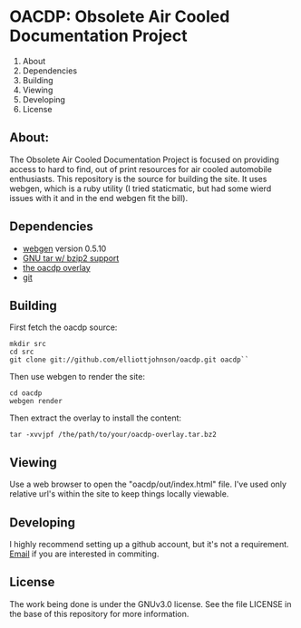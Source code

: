 # OACDP: Obsolete Air Cooled Documentation Project

1. About
1. Dependencies
1. Building
1. Viewing
1. Developing
1. License

## About:

The Obsolete Air Cooled Documentation Project is focused on providing access to
hard to find, out of print resources for air cooled automobile enthusiasts.  This 
repository is the source for building the site.  It uses webgen, which is a ruby
utility (I tried staticmatic, but had some wierd issues with it and in the end 
webgen fit the bill).

## Dependencies


  + [webgen](http://webgen.rubyforge.org/) version 0.5.10
  + [GNU tar w/ bzip2 support](http://www.gnu.org/software/tar/)
  + [the oacdp overlay](http://oacdp/mirroring.html)
  + [git](http://git-scm.com)

## Building

First fetch the oacdp source:

	mkdir src
	cd src
	git clone git://github.com/elliottjohnson/oacdp.git oacdp``

Then use webgen to render the site:

	cd oacdp
	webgen render

Then extract the overlay to install the content:

	tar -xvvjpf /the/path/to/your/oacdp-overlay.tar.bz2

## Viewing

Use a web browser to open the "oacdp/out/index.html" file.  I've used only 
relative url's within the site to keep things locally viewable.

## Developing

I highly recommend setting up a github account, but it's not a requirement. 
[Email](http://oacdp.org/contact.html) if you are interested in commiting.

## License

The work being done is under the GNUv3.0 license.  See the file LICENSE in
the base of this repository for more information.

